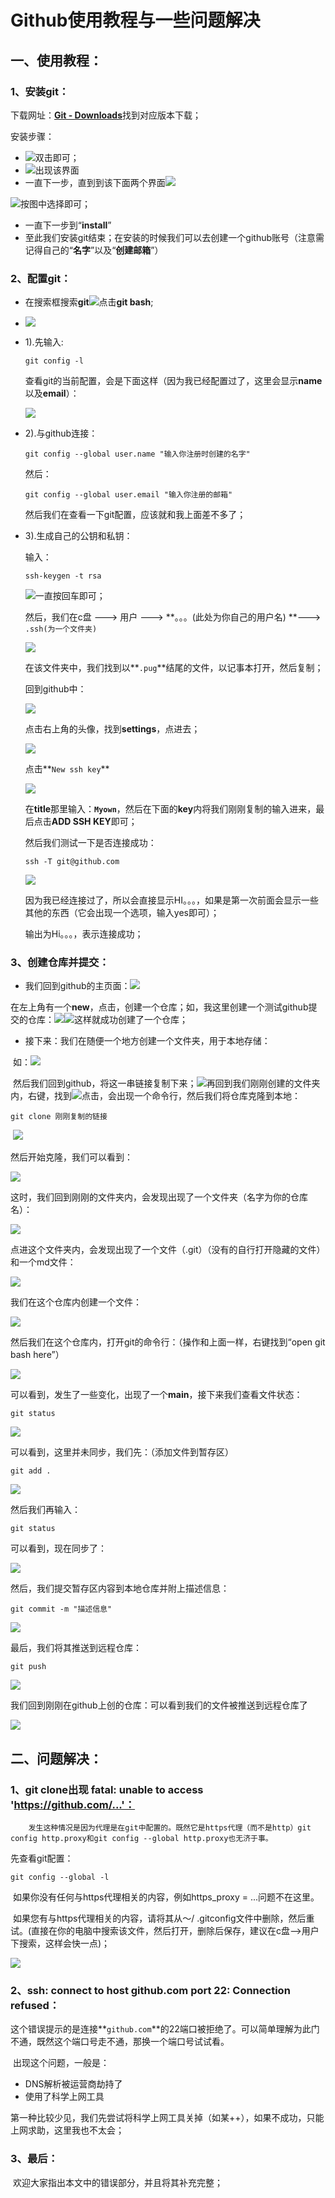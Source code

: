 # **Github使用教程与一些问题解决**

## **一、使用教程：**

### **1、安装git：**

下载网址：[**Git - Downloads**](https://git-scm.com/downloads)找到对应版本下载；

安装步骤：

- ![](https://cdn.jsdelivr.net/gh/KKMJJ0721/Blog_pic/202510160031760.png)双击即可；
- ![](https://cdn.jsdelivr.net/gh/KKMJJ0721/Blog_pic/202510160032385.png)出现该界面
- 一直下一步，直到到该下面两个界面![](https://cdn.jsdelivr.net/gh/KKMJJ0721/Blog_pic/202510160033261.png)

![](https://cdn.jsdelivr.net/gh/KKMJJ0721/Blog_pic/202510160034156.png)按图中选择即可；

- 一直下一步到“**install**”
- 至此我们安装git结束；在安装的时候我们可以去创建一个github账号（注意需记得自己的“**名字**”以及“**创建邮箱**”）



### **2、配置git：**

- 在搜索框搜索**git**![](https://cdn.jsdelivr.net/gh/KKMJJ0721/Blog_pic/202510160039445.png)点击**git bash**;

- ![](https://cdn.jsdelivr.net/gh/KKMJJ0721/Blog_pic/202510160040681.png)

- 1).先输入:

  ```
  git config -l
  ```

  查看git的当前配置，会是下面这样（因为我已经配置过了，这里会显示**name**以及**email**）：

  ![](https://cdn.jsdelivr.net/gh/KKMJJ0721/Blog_pic/202510160047791.png)

- 2).与github连接：

  ```
  git config --global user.name "输入你注册时创建的名字"
  ```

  然后：

  ```
  git config --global user.email "输入你注册的邮箱"
  ```

  然后我们在查看一下git配置，应该就和我上面差不多了；

- 3).生成自己的公钥和私钥：

  输入：

  ```
  ssh-keygen -t rsa
  ```

  ![](https://cdn.jsdelivr.net/gh/KKMJJ0721/Blog_pic/202510160050655.png)一直按回车即可；

  然后，我们在c盘 ---> 用户 ---> **。。。(此处为你自己的用户名) **---> `.ssh(为一个文件夹)`

  ![](https://cdn.jsdelivr.net/gh/KKMJJ0721/Blog_pic/202510160054971.png)

  在该文件夹中，我们找到以**`.pug`**结尾的文件，以记事本打开，然后复制；

  回到github中：

  ![](https://cdn.jsdelivr.net/gh/KKMJJ0721/Blog_pic/202510160056384.png)

  点击右上角的头像，找到**settings**，点进去；

  ![](https://cdn.jsdelivr.net/gh/KKMJJ0721/Blog_pic/202510160058820.png)

  点击**`New ssh key`**

  ![](https://cdn.jsdelivr.net/gh/KKMJJ0721/Blog_pic/202510160059670.png)

  在**title**那里输入：**`Myown`**，然后在下面的**key**内将我们刚刚复制的输入进来，最后点击**ADD SSH KEY**即可；

  然后我们测试一下是否连接成功：

  ```
  ssh -T git@github.com
  ```

  ![](https://cdn.jsdelivr.net/gh/KKMJJ0721/Blog_pic/202510160103055.png)

  因为我已经连接过了，所以会直接显示HI。。。，如果是第一次前面会显示一些其他的东西（它会出现一个选项，输入yes即可）；

  输出为Hi。。。，表示连接成功；



### **3、创建仓库并提交：**

- 我们回到github的主页面：![](https://cdn.jsdelivr.net/gh/KKMJJ0721/Blog_pic/202510181443418.png)


​		在左上角有一个**new**，点击，创建一个仓库；如，我这里创建一个测试github提交的仓库：![](https://cdn.jsdelivr.net/gh/KKMJJ0721/Blog_pic/202510181446589.png)![](https://cdn.jsdelivr.net/gh/KKMJJ0721/Blog_pic/202510181447261.png)这样就成功创建了一个仓库；

- 接下来：我们在随便一个地方创建一个文件夹，用于本地存储：

​		如：![](https://cdn.jsdelivr.net/gh/KKMJJ0721/Blog_pic/202510181449582.png)

​		然后我们回到github，将这一串链接复制下来；![](https://cdn.jsdelivr.net/gh/KKMJJ0721/Blog_pic/202510181450891.png)再回到我们刚刚创建的文件夹内，右键，找到![](https://cdn.jsdelivr.net/gh/KKMJJ0721/Blog_pic/202510181451385.png)点击，会出现一个命令行，然后我们将仓库克隆到本地：

```
git clone 刚刚复制的链接
```

​		![](https://cdn.jsdelivr.net/gh/KKMJJ0721/Blog_pic/202510181453222.png)

然后开始克隆，我们可以看到：

![](https://cdn.jsdelivr.net/gh/KKMJJ0721/Blog_pic/202510181454376.png)

这时，我们回到刚刚的文件夹内，会发现出现了一个文件夹（名字为你的仓库名）：

![](https://cdn.jsdelivr.net/gh/KKMJJ0721/Blog_pic/202510181455348.png)

点进这个文件夹内，会发现出现了一个文件（.git）（没有的自行打开隐藏的文件）和一个md文件：

![](https://cdn.jsdelivr.net/gh/KKMJJ0721/Blog_pic/202510181456002.png)

我们在这个仓库内创建一个文件：

![](https://cdn.jsdelivr.net/gh/KKMJJ0721/Blog_pic/202510181458074.png)

然后我们在这个仓库内，打开git的命令行：（操作和上面一样，右键找到“open git bash here”）

![](https://cdn.jsdelivr.net/gh/KKMJJ0721/Blog_pic/202510181500191.png)

可以看到，发生了一些变化，出现了一个**main**，接下来我们查看文件状态：

```
git status
```

![](https://cdn.jsdelivr.net/gh/KKMJJ0721/Blog_pic/202510181501665.png)

可以看到，这里并未同步，我们先：（添加文件到暂存区）

```
git add .
```

![](https://cdn.jsdelivr.net/gh/KKMJJ0721/Blog_pic/202510181502705.png)

然后我们再输入：

```
git status
```

可以看到，现在同步了：

![](https://cdn.jsdelivr.net/gh/KKMJJ0721/Blog_pic/202510181503560.png)

然后，我们提交暂存区内容到本地仓库并附上描述信息：

```
git commit -m "描述信息"
```

![](https://cdn.jsdelivr.net/gh/KKMJJ0721/Blog_pic/202510181507601.png)

最后，我们将其推送到远程仓库：

```
git push
```

![](https://cdn.jsdelivr.net/gh/KKMJJ0721/Blog_pic/202510181509034.png)

我们回到刚刚在github上创的仓库：可以看到我们的文件被推送到远程仓库了

![](https://cdn.jsdelivr.net/gh/KKMJJ0721/Blog_pic/202510181510930.png)







## **二、问题解决：**

### **1、git clone出现 fatal: unable to access 'https://github.com/...'：**

 		发生这种情况是因为代理是在git中配置的。既然它是https代理（而不是http）git config http.proxy和git config --global http.proxy也无济于事。

先查看git配置：

```
git config --global -l
```

​		如果你没有任何与https代理相关的内容，例如https_proxy = ...问题不在这里。

​		如果您有与https代理相关的内容，请将其从〜/ .gitconfig文件中删除，然后重试。(直接在你的电脑中搜索该文件，然后打开，删除后保存，建议在c盘-->用户下搜索，这样会快一点)；

![](https://cdn.jsdelivr.net/gh/KKMJJ0721/Blog_pic/202510181515409.png)





### **2、ssh: connect to host github.com port 22: Connection refused：**

​		这个错误提示的是连接**`github.com`**的22端口被拒绝了。可以简单理解为此门不通，既然这个端口号走不通，那换一个端口号试试看。

​		出现这个问题，一般是：

- DNS解析被运营商劫持了
- 使用了科学上网工具

第一种比较少见，我们先尝试将科学上网工具关掉（如某++），如果不成功，只能上网求助，这里我也不太会；





### **3、最后：**

​		欢迎大家指出本文中的错误部分，并且将其补充完整；
